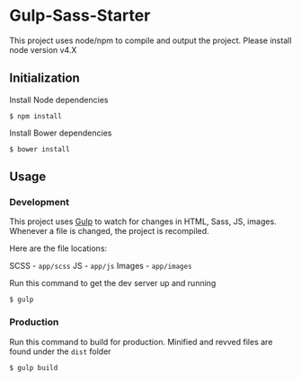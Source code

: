 # Gulp-Sass-Starter

This project uses node/npm to compile and output the project.
Please install node version v4.X

## Initialization

Install Node dependencies

~~~
$ npm install
~~~

Install Bower dependencies

~~~
$ bower install
~~~

## Usage

### Development

This project uses [Gulp]() to watch for changes in HTML, Sass, JS, images. Whenever a file is changed, the project is recompiled.

Here are the file locations:

SCSS - `app/scss`
JS - `app/js`
Images - `app/images`

Run this command to get the dev server up and running

~~~
$ gulp
~~~

### Production

Run this command to build for production. Minified and revved files are found under the `dist` folder

~~~
$ gulp build
~~~
